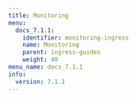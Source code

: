 ```yaml
---
title: Monitoring
menu:
  docs_7.1.1:
    identifier: monitoring-ingress
    name: Monitoring
    parent: ingress-guides
    weight: 40
menu_name: docs_7.1.1
info:
  version: 7.1.1
---
```


